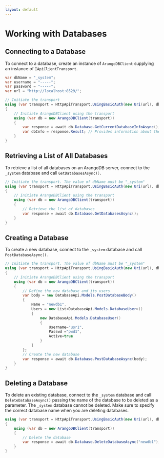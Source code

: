 ```yaml
---
layout: default
---
```

# Working with Databases

## Connecting to a Database

To connect to a database, create an instance of `ArangoDBClient` supplying an
instance of `IApiClientTransport`.

```csharp
var dbName = "_system";
var username = "-----";
var password = "-----";
var url = "http://localhost:8529/";

// Initiate the transport
using (var transport = HttpApiTransport.UsingBasicAuth(new Uri(url), dbName, username, password))
{
    // Initiate ArangoDBClient using the transport
    using (var db = new ArangoDBClient(transport))
    {
        var response = await db.Database.GetCurrentDatabaseInfoAsync();
        var dbInfo = response.Result; // Provides information about the current database
    }
}
```

## Retrieving a List of All Databases

To retrieve a list of all databases on an ArangoDB server, connect to the
`_system` database and call `GetDatabasesAsync()`.

```csharp
// Initiate the transport. The value of dbName must be "_system"
using (var transport = HttpApiTransport.UsingBasicAuth(new Uri(url), dbName, username, password))
{
    // Initiate ArangoDBClient using the transport
    using (var db = new ArangoDBClient(transport))
    {
        // Retrieve the list of databases
        var response = await db.Database.GetDatabasesAsync();
    }
}
```

## Creating a Database

To create a new database, connect to the `_system` database and call
`PostDatabaseAsync()`.

```csharp
// Initiate the transport. The value of dbName must be "_system"
using (var transport = HttpApiTransport.UsingBasicAuth(new Uri(url), dbName, username, password))
{
    // Initiate ArangoDBClient using the transport
    using (var db = new ArangoDBClient(transport))
    {
        // Define the new database and its users
        var body = new DatabaseApi.Models.PostDatabaseBody()
        {
            Name = "newdb1",
            Users = new List<DatabaseApi.Models.DatabaseUser>()
            {
                new DatabaseApi.Models.DatabaseUser()
                {
                    Username="usr1",
                    Passwd ="pwd1",
                    Active=true
                }
            }
        };
        // Create the new database
        var response = await db.Database.PostDatabaseAsync(body);
    }
}
```

## Deleting a Database

To delete an existing database, connect to the `_system` database and call
`DeleteDatabaseAsync()` passing the name of the database to be deleted as a
parameter. The `_system` database cannot be deleted. Make sure to specify
the correct database name when you are deleting databases.

```csharp
using (var transport = HttpApiTransport.UsingBasicAuth(new Uri(url), dbName, username, password))
{
    using (var db = new ArangoDBClient(transport))
    {
        // Delete the database
        var response = await db.Database.DeleteDatabaseAsync("newdb1");
    }
}
```
